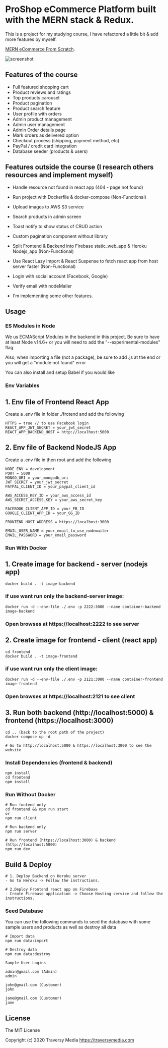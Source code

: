 # ProShop eCommerce Platform built with the MERN stack & Redux.

This is a project for my studying course, I have refactored a little bit & add more features by myself.

[MERN eCommerce From Scratch](https://www.udemy.com/course/mern-ecommerce).

![screenshot](https://github.com/bradtraversy/proshop_mern/blob/master/uploads/Screen%20Shot%202020-09-29%20at%205.50.52%20PM.png)

## Features of the course

- Full featured shopping cart
- Product reviews and ratings
- Top products carousel
- Product pagination
- Product search feature
- User profile with orders
- Admin product management
- Admin user management
- Admin Order details page
- Mark orders as delivered option
- Checkout process (shipping, payment method, etc)
- PayPal / credit card integration
- Database seeder (products & users)

## Features outside the course (I research others resources and implement myself)

- Handle resource not found in react app (404 - page not found)
- Run project with Dockerfile & docker-compose (Non-Functional)
- Upload images to AWS S3 service
- Search products in admin screen
- Toast notify to show status of CRUD action
- Custom pagination component without library
- Split Frontend & Backend into Firebase static_web_app & Heroku Nodejs_app (Non-Functional)
- Use React Lazy Import & React Suspense to fetch react app from host server faster (Non-Functional)
- Login with social account (Facebook, Google)
- Verify email with nodeMailer

- I'm implementing some other features.

## Usage

### ES Modules in Node

We us ECMAScript Modules in the backend in this project. Be sure to have at least Node v14.6+ or you will need to add the "--experimental-modules" flag.

Also, when importing a file (not a package), be sure to add .js at the end or you will get a "module not found" error

You can also install and setup Babel if you would like

### Env Variables

## 1. Env file of Frontend React App

Create a .env file in folder ./frotend and add the following

```
HTTPS = true // to use Facebook login
REACT_APP_JWT_SECRET = your_jwt_secret
REACT_APP_BACKEND_HOST = http://localhost:5000
```

## 2. Env file of Backend NodeJS App

Create a .env file in then root and add the following

```
NODE_ENV = development
PORT = 5000
MONGO_URI = your_mongodb_uri
JWT_SECRET = your_jwt_secret
PAYPAL_CLIENT_ID = your_paypal_client_id

AWS_ACCESS_KEY_ID = your_aws_access_id
AWS_SECRET_ACCESS_KEY = your_aws_secret_key

FACEBOOK_CLIENT_APP_ID = your_FB_ID
GOOGLE_CLIENT_APP_ID = your_GG_ID

FRONTEND_HOST_ADDRESS = https://localhost:3000

EMAIL_USER_NAME = your_email_to_use_nodemailer
EMAIL_PASSWORD = your_email_password
```

### Run With Docker

## 1. Create image for backend - server (nodejs app)
```
docker build . -t image-backend
```
### if use want run only the backend-server image:
```
docker run -d --env-file ./.env -p 2222:3000 --name container-backend image-backend  
```
### Open browses at https://localhost:2222 to see server

## 2. Create image for frontend - client (react app)
```
cd frontend
docker build . -t image-frontend
````
### if use want run only the client image:
```
docker run -d --env-file ./.env -p 2121:3000 --name container-frontend image-frontend 
```
### Open browses at https://localhost:2121 to see client


## 3. Run both backend (http://localhost:5000) & frontend (https://localhost:3000)

```
cd .. (back to the root path of the project)
docker-compose up -d

# Go to http://localhost:5000 & https://localhost:3000 to see the website
```

### Install Dependencies (frontend & backend)

```
npm install
cd frontend
npm install
```

### Run Without Docker

```
# Run fontend only
cd frontend && npm run start
or
npm run client

# Run backend only
npm run server

# Run frontend (https://localhost:3000) & backend (http://localhost:5000)
npm run dev

```

## Build & Deploy

```
# 1. Deploy Backend on Heroku server
- Go to Heroku -> Follow the instructions.

# 2.Deploy Frontend react app on Firebase
- Create Firebase application -> Choose Hosting service and follow the instructions.
```

### Seed Database

You can use the following commands to seed the database with some sample users and products as well as destroy all data

```
# Import data
npm run data:import

# Destroy data
npm run data:destroy
```

```
Sample User Logins

admin@gmail.com (Admin)
admin

john@gmail.com (Customer)
john

jane@gmail.com (Customer)
jane
```

## License

The MIT License

Copyright (c) 2020 Traversy Media https://traversymedia.com
